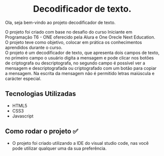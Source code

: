  
<h1 align="center">
  Decodificador de texto. 
</h1>
Ola, seja bem-vindo ao projeto decodificador de texto. 

O projeto foi criado com base no desafio do curso Iniciante em Programação T6 - ONE oferecido pela Alura e One Orecle Next Education.
O projeto teve como objetivo, colocar em prática os conhecimentos aprendidos durante o curso.    
O projeto é um decodificador de texto, que apresenta dois campos de texto, no primeiro campo o usuário digita a mensagem e pode clicar nos botões de criptografa ou descriptografa, no segundo campo é possível ver a mensagem e descriptografada ou criptografado com um botão para copiar a mensagem.
Na escrita da mensagem não é permitido letras maiúscula e carácter especial.

## Tecnologias Utilizadas
 - HTML5
 - CSS3
 - Javascript

## Como rodar o projeto ✅
 - O projeto foi criado utilizando a IDE do visual studio code, nas você pode utilizar qualquer uma da sua preferência.
